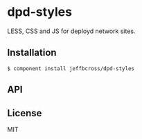 
# dpd-styles

  LESS, CSS and JS for deployd network sites.

## Installation

    $ component install jeffbcross/dpd-styles

## API

   

## License

  MIT
